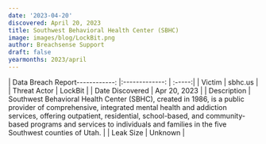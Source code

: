 ```yaml
---
date: '2023-04-20'
discovered: April 20, 2023
title: Southwest Behavioral Health Center (SBHC)
image: images/blog/LockBit.png
author: Breachsense Support
draft: false
yearmonths: 2023/april
---
```


| Data Breach Report------------:     |:-------------:    | :-----:|
| Victim      | sbhc.us      | 
| Threat Actor      | LockBit      | 
| Date Discovered      | Apr 20, 2023      | 
| Description      | Southwest Behavioral Health Center (SBHC), created in 1986, is a public provider of comprehensive, integrated mental health and addiction services, offering outpatient, residential, school-based, and community-based programs and services to individuals and families in the five Southwest counties of Utah.      | 
| Leak Size      | Unknown      | 

